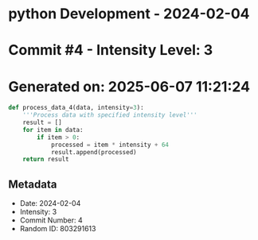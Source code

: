 ﻿# python Development - 2024-02-04
# Commit #4 - Intensity Level: 3
# Generated on: 2025-06-07 11:21:24
```python
def process_data_4(data, intensity=3):
    '''Process data with specified intensity level'''
    result = []
    for item in data:
        if item > 0:
            processed = item * intensity + 64
            result.append(processed)
    return result
```
## Metadata
- Date: 2024-02-04
- Intensity: 3
- Commit Number: 4
- Random ID: 803291613
